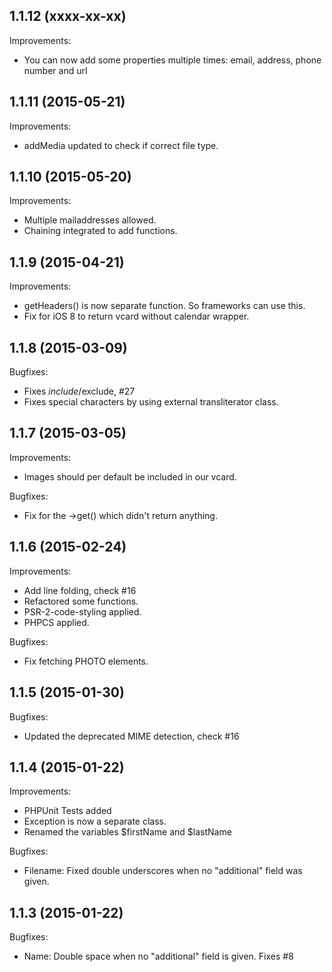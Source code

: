 1.1.12 (xxxx-xx-xx)
--
Improvements:
* You can now add some properties multiple times: email, address, phone number and url

1.1.11 (2015-05-21)
--
Improvements:
* addMedia updated to check if correct file type.

1.1.10 (2015-05-20)
--
Improvements:
* Multiple mailaddresses allowed.
* Chaining integrated to add functions.

1.1.9 (2015-04-21)
--
Improvements:
* getHeaders() is now separate function. So frameworks can use this.
* Fix for iOS 8 to return vcard without calendar wrapper.

1.1.8 (2015-03-09)
--
Bugfixes:
* Fixes $include/$exclude, #27
* Fixes special characters by using external transliterator class.

1.1.7 (2015-03-05)
--
Improvements:
* Images should per default be included in our vcard.

Bugfixes:
* Fix for the ->get() which didn't return anything.

1.1.6 (2015-02-24)
--
Improvements:
* Add line folding, check #16
* Refactored some functions.
* PSR-2-code-styling applied.
* PHPCS applied.

Bugfixes:
* Fix fetching PHOTO elements.

1.1.5 (2015-01-30)
--
Bugfixes:
* Updated the deprecated MIME detection, check #16

1.1.4 (2015-01-22)
--
Improvements:
* PHPUnit Tests added
* Exception is now a separate class.
* Renamed the variables $firstName and $lastName

Bugfixes:
* Filename: Fixed double underscores when no "additional" field was given.

1.1.3 (2015-01-22)
--
Bugfixes:
* Name: Double space when no "additional" field is given. Fixes #8
